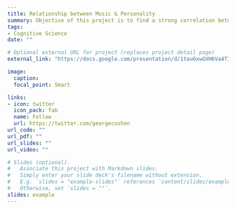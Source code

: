 ```yaml
---
title: Relationship between Music & Personality
summary: Objective of this project is to find a strong correlation between personality of an individual and their music preferences.
tags:
- Cognitive Science
date: ""

# Optional external URL for project (replaces project detail page)
external_link: "https://docs.google.com/presentation/d/1tou6xwGVH6Va4TIBom4ufkPTc-xXmhdR3pezi9bAXcs/edit?usp=sharing"

image:
  caption: 
  focal_point: Smart

links:
- icon: twitter
  icon_pack: fab
  name: Follow
  url: https://twitter.com/georgecushen
url_code: ""
url_pdf: ""
url_slides: ""
url_video: ""

# Slides (optional).
#   Associate this project with Markdown slides.
#   Simply enter your slide deck's filename without extension.
#   E.g. `slides = "example-slides"` references `content/slides/example-slides.md`.
#   Otherwise, set `slides = ""`.
slides: example
---
```

